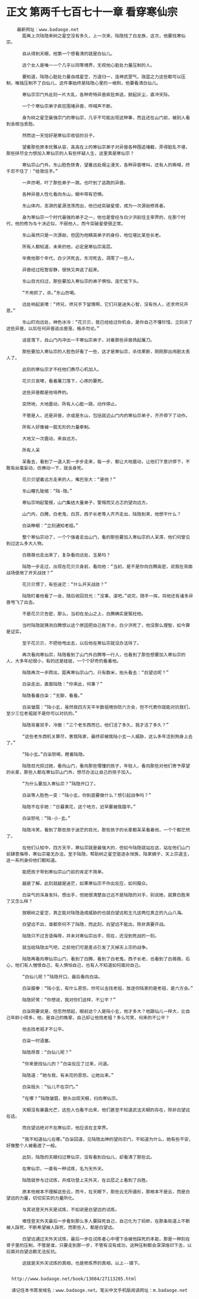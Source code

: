 # 正文 第两千七百七十一章 看穿寒仙宗
        最新网址：www.badaoge.net
          距离上次陆隐来树之星空没有多久，上一次来，陆隐找了白龙族，这次，他要找寒仙宗。
      
          自从得到天眼，他第一个想看清的就是白仙儿。
      
          这个女人是唯一一个几乎以同等境界，无视他心脏处力量压制的人。
      
          要知道，陆隐心脏处力量自成星空，万道归一，连神武罡气，珈蓝之力这些都可以压制，唯独压制不了白仙儿，这件事始终是陆隐心里的一根刺，他要看清白仙儿。
      
          寒仙宗宗门外此刻一片大乱，各种奇特异兽疯狂奔逃，掀起灰尘，直冲天际。
      
          一个个寒仙宗弟子疯狂围堵异兽，呼喊声不断。
      
          身为树之星空最强宗门的寒仙宗，几乎不可能出现这种事，而且还在山门前，被别人看到会相当丢脸。
      
          然而这一天恰好是寒仙宗收徒的日子。
      
          望着那些原本优雅从容，高高在上的寒仙宗弟子对异兽各种围追堵截，弄得脏乱不堪，那些拼尽全力想加入寒仙宗的人有些怀疑人生，这里真是寒仙宗？
      
          寒仙宗山门外，东山脸色铁青，望着远处烟尘漫天，各种异兽嚎叫，还有人的嘶喊，终于忍不住了：“给我住手。”
      
          一声厉喝，吓了那些弟子一跳，也吓到了逃跑的异兽。
      
          各种异兽人性化看向东山，眼中带有恐惧。
      
          东山体内，澎湃的星源浩荡而出，他已经突破星使，成为一次源劫修炼者。
      
          身为寒仙宗一个时代最强的弟子之一，他也是曾经与白少洪前往主宰界的，在那个时代，他的修为与十决近似，不弱他人，而今突破星使很正常。
      
          东山虽然只是一次源劫，但因为他精英弟子的身份，地位堪比某些长老。
      
          所有人都知道，未来的他，必定是寒仙宗高层。
      
          毕竟他那个年代，白少洪死去，东河死去，凋零了一些人。
      
          异兽经过短暂安静，很快又奔逃了起来。
      
          东山目光扫过，那些要加入寒仙宗的弟子惧怕，连忙低下头。
      
          “不用抓了，杀。”东山厉喝。
      
          远处响起哀嚎：“师兄，师兄手下留情啊，它们只是迷失心智，没有伤人，还求师兄开恩。”
      
          东山盯向远处，神色冰冷：“花贝贝，我已经给过你机会，是你自己不懂珍惜，立刻杀了这些异兽，以后任何异兽逃出兽笼，格杀勿论。”
      
          话音落下，自山门内冲出一干寒仙宗弟子，对着那些异兽扬起屠刀。
      
          那些要加入寒仙宗的人脸色好看了一些，这才是寒仙宗，杀伐果断，刚刚那出闹剧太丢人了。
      
          此刻的寒仙宗才不枉他们费尽心机加入。
      
          花贝贝哀嚎，看着屠刀落下，心疼的要死。
      
          这些异兽都是他培养的。
      
          突然地，大地震动，所有人心脏一跳，动作停止。
      
          不管是人，还是异兽，亦或是东山，包括就近山门内的寒仙宗弟子，齐齐停下了动作。
      
          所有人好像被一股无形的力量牵制。
      
          大地又一次震动，来自远方。
      
          所有人呆
      
          呆看去，看到了一道人影一步步走来，每一步，都让大地震动，让他们下意识停下，不敢有丝毫妄动，仿佛动一下，就会身死。
      
          花贝贝望着远方走来的人，嘴巴张大：“是他？”
      
          东山瞳孔陡缩：“陆-隐。”
      
          寒仙宗响起警报，山门集结大量弟子，警惕而又忐忑的望向远方。
      
          山门内，白腾，白老鬼，白苏，西子长老等人齐齐走出，陆隐到来，他想干什么？
      
          白柒睁眼：“立刻通知老祖。”
      
          整个寒仙宗动了，一个个强者走出山门，看的那些要加入寒仙宗的人呆滞，他们何曾见到过这么多大人物。
      
          白薇薇也走出来了，复杂看向远处，玉昊吗？
      
          陆隐一步走过，出现在花贝贝身前，看向他：“当初，是不是你向白腾高密，说我在背面战场使用了开天战技？”
      
          花贝贝愣了，有些迷茫：“什么开天战技？”
      
          陆隐盯着他看了一会，随后收回目光：“没事，滚吧。”说完，随手一挥，将他还有诸多异兽甩飞了出去。
      
          不是花贝贝告密，那么，当初在龙山之上，白腾确实是冤枉他。
      
          当时陆隐就猜测白腾想以这个原因把自己拖下水，白少洪死了，他没那么理智，如今算是证实。
      
          至于花贝贝，不把他甩出去，以后他在寒仙宗就没办法待了。
      
          再次看向寒仙宗，陆隐看到了山门外白腾等一行人，也看到了那些想要加入寒仙宗的人，大多年纪很小，有的还是娃娃，一个个好奇的看着他。
      
          陆隐再次一步跨出，距离寒仙宗山门，只有数米，抬头看去：“白望远呢？”
      
          白柒走出，直面陆隐：“你来此，何事？”
      
          陆隐看着白柒：“无聊，看看。”
      
          白柒皱眉：“陆小玄，虽然我四方天平半数祖境协防六方会，但不代表你就能对抗我们，至少三位老祖就不是你可以对抗的。”
      
          陆隐背着双手，冷傲：“三个老东西而已，他们活了多久，我才活了多久？”
      
          “这些老东西机关算尽，害我陆家，最终却被我陆小玄一人威胁，这么多年活到狗身上去了。”
      
          “陆小玄。”白柒怒喝，瞪着陆隐。
      
          陆隐目光掠过她，看向山门，看向那些懵懂的孩子，年轻人，看向那些对他们寄予厚望的长辈，那些人都在寒仙宗山门外，想尽办法让自己的孩子加入。
      
          “为什么要加入寒仙宗？”陆隐开口了。
      
          白柒等人脸色一变：“陆小玄，你到底要做什么？想引起战争吗？”
      
          陆隐不在乎她：“日暮黄花，这个地方，迟早要被我踏平。”
      
          白柒怒吼：“陆-小-玄。”
      
          陆隐冷笑，看到了那些孩子迷茫的目光，那些孩子的长辈都呆呆看着他，一个个都茫然了。
      
          在他们认知中，四方天平，寒仙宗就是最强大的，但如今陆隐就站在这，站在他们山门前肆意侮辱，寒仙宗毫无办法，至于陆隐，帮助树之星空驱逐永恒族，陆家嫡子，天上宗道主，这一系列身份他们都知道。
      
          能把孩子带到寒仙宗山门前的肯定不简单。
      
          越是了解，此刻就越是迷茫，如果寒仙宗不作出反应，如何服众。
      
          白柒气的浑身发抖，想出手，但她很清楚自己远不是陆隐的对手，别说她，就算白胜来了又怎么样？
      
          放眼树之星空，真正能对陆隐造成威胁的也就白望远和王凡这两位真正的九山八海。
      
          白望远不出，谁都奈何不了陆隐，而此刻，白望远不能出，除非真要开战。
      
          陆隐只不过言语侮辱，并未对寒仙宗出手，现在，还没到死战的一刻。
      
          就当给陆隐出气吧，之前他们可是差点引发了灭掉天上宗的战争。
      
          陆隐再看向寒仙宗山门，看到了白腾，看到了白老鬼，西子长老，也看到了白薇薇，石心，他们有人憎恨自己，有人惧怕自己，也有人不知道如何面对自己。
      
          “白仙儿呢？”陆隐开口，最后看向白柒。
      
          白柒握拳：“陆小玄，有什么恩怨，你可以去找老祖，放逐你陆家的是老祖，是六方会。”
      
          陆隐好笑：“你想说，我对你们这样，不公平？”
      
          白柒刚要说是，但忽然想起，眼前这个人是陆小玄，他才多大？他跟仙儿一样大，比自己年龄小得多，他，是自己的晚辈，自己却让他找老祖？多么可笑，何来的不公平？
      
          他去找老祖才不公平。
      
          白柒一时语塞。
      
          陆隐昂首：“白仙儿呢？”
      
          “你来是找仙儿的？”白柒反应了过来，问道。
      
          陆隐道：“她与我，有未完的恩怨，让她出来。”
      
          白柒摇头：“仙儿不在宗门。”
      
          “在哪？”陆隐皱眉，额头出现天眼，扫向寒仙宗。
      
          天眼没有暴露光芒，这些人也看不出来，他们甚至不知道武法天眼的存在，除非白望远在这。
      
          而白望远绝对不在寒仙宗，他应该在主宰界。
      
          “我不知道仙儿在哪。”白柒回道，见陆隐出神的望向宗门，不知道为什么，她有些不安，好像整个人被看透了一般。
      
          此刻，陆隐的天眼扫过寒仙宗，没有看到白仙儿，却看清了那些云。
      
          在寒仙宗，一直有一种试炼，名为天外天。
      
          陆隐就参与过试炼，并成功登上天外天，在云层之上看到了白胜。
      
          原本他根本不理解这些云，而今，在天眼下，那些云无所遁形，那根本不是云，而是白望远的力量，切切实实的力量所化。
      
          与其说登天外天是试炼，不如说是白望远的试炼。
      
          难怪登天外天最后一步看到那么多人要踩死自己，自己化为了蚂蚱，在那条街道上不断被人踩死，不断希望被人踩死，而那些人，都是白望远。
      
          白望远通过天外天试炼，最后一步在试练者心中埋下会被他踩死的本能，那是一种刻在骨子里的压制，不管是谁，只要走到那一步，不管有没有成功，这种压制都会深深烙印下去，以后面对白望远都无法反抗。
      
          这就是天外天试炼的真相，也是修炼界的真相，以上--镇下。
      
      
      http://www.badaoge.net/book/13084/27113285.html
      
      请记住本书首发域名：www.badaoge.net。笔尖中文手机版阅读网址：m.badaoge.net